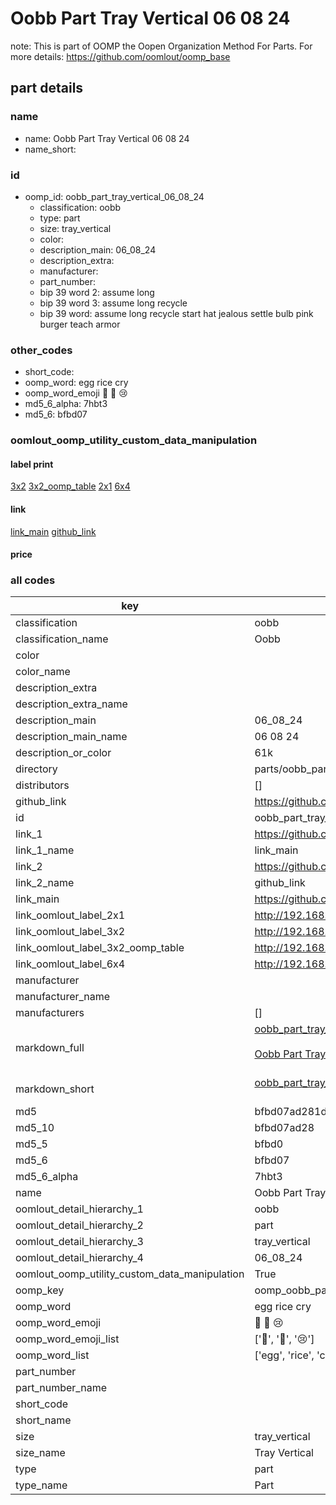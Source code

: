 # Oobb Part Tray Vertical 06 08 24  

note: This is part of OOMP the Oopen Organization Method For Parts. For more details: https://github.com/oomlout/oomp_base

##  part details





### name
* name: Oobb Part Tray Vertical 06 08 24
* name_short: 
### id
* oomp_id: oobb_part_tray_vertical_06_08_24
  * classification: oobb
  * type: part
  * size: tray_vertical
  * color: 
  * description_main: 06_08_24
  * description_extra: 
  * manufacturer: 
  * part_number: 
  * bip 39 word 2: assume long
  * bip 39 word 3: assume long recycle
  * bip 39 word: assume long recycle start hat jealous settle bulb pink burger teach armor

### other_codes
* short_code: 
* oomp_word: egg rice cry
* oomp_word_emoji :egg: :rice: :cry:
* md5_6_alpha: 7hbt3
* md5_6: bfbd07






### oomlout_oomp_utility_custom_data_manipulation
#### label print
[3x2](http://192.168.1.245:1112/?label=oomp%207hbt3)
[3x2_oomp_table](http://192.168.1.107:1112/?label=oomp%207hbt3)
[2x1](http://192.168.1.242:1112/?label=oomp%207hbt3)
[6x4](http://192.168.1.55:1112/?label=oomp%207hbt3)    

#### link

[link_main](https://github.com/oomlout/oomlout_oomp_current_version_messy/tree/main/parts/oobb_part_tray_vertical_06_08_24) [github_link](https://github.com/oomlout/oomlout_oomp_part_src/tree/main/parts/oobb_part_tray_vertical_06_08_24)                             

#### price







### all codes 
| key | value |  
| --- | --- |  
| classification | oobb |  
| classification_name | Oobb |  
| color |  |  
| color_name |  |  
| description_extra |  |  
| description_extra_name |  |  
| description_main | 06_08_24 |  
| description_main_name | 06 08 24 |  
| description_or_color | 61k |  
| directory | parts/oobb_part_tray_vertical_06_08_24 |  
| distributors | [] |  
| github_link | https://github.com/oomlout/oomlout_oomp_part_src/tree/main/parts/oobb_part_tray_vertical_06_08_24 |  
| id | oobb_part_tray_vertical_06_08_24 |  
| link_1 | https://github.com/oomlout/oomlout_oomp_current_version_messy/tree/main/parts/oobb_part_tray_vertical_06_08_24 |  
| link_1_name | link_main |  
| link_2 | https://github.com/oomlout/oomlout_oomp_part_src/tree/main/parts/oobb_part_tray_vertical_06_08_24 |  
| link_2_name | github_link |  
| link_main | https://github.com/oomlout/oomlout_oomp_current_version_messy/tree/main/parts/oobb_part_tray_vertical_06_08_24 |  
| link_oomlout_label_2x1 | http://192.168.1.242:1112/?label=oomp%207hbt3 |  
| link_oomlout_label_3x2 | http://192.168.1.245:1112/?label=oomp%207hbt3 |  
| link_oomlout_label_3x2_oomp_table | http://192.168.1.107:1112/?label=oomp%207hbt3 |  
| link_oomlout_label_6x4 | http://192.168.1.55:1112/?label=oomp%207hbt3 |  
| manufacturer |  |  
| manufacturer_name |  |  
| manufacturers | [] |  
| markdown_full | [oobb_part_tray_vertical_06_08_24](https://github.com/oomlout/oomlout_oomp_current_version_messy/tree/main/parts/oobb_part_tray_vertical_06_08_24)<br>[](https://github.com/oomlout/oomlout_oomp_current_version_messy/tree/main/parts/oobb_part_tray_vertical_06_08_24)<br>[Oobb Part Tray Vertical 06 08 24](https://github.com/oomlout/oomlout_oomp_current_version_messy/tree/main/parts/oobb_part_tray_vertical_06_08_24)<br><br> |  
| markdown_short | [oobb_part_tray_vertical_06_08_24](https://github.com/oomlout/oomlout_oomp_current_version_messy/tree/main/parts/oobb_part_tray_vertical_06_08_24)<br><br> |  
| md5 | bfbd07ad281df88dde34cd4b67e0f06f |  
| md5_10 | bfbd07ad28 |  
| md5_5 | bfbd0 |  
| md5_6 | bfbd07 |  
| md5_6_alpha | 7hbt3 |  
| name | Oobb Part Tray Vertical 06 08 24 |  
| oomlout_detail_hierarchy_1 | oobb |  
| oomlout_detail_hierarchy_2 | part |  
| oomlout_detail_hierarchy_3 | tray_vertical |  
| oomlout_detail_hierarchy_4 | 06_08_24 |  
| oomlout_oomp_utility_custom_data_manipulation | True |  
| oomp_key | oomp_oobb_part_tray_vertical_06_08_24 |  
| oomp_word | egg rice cry |  
| oomp_word_emoji | :egg: :rice: :cry: |  
| oomp_word_emoji_list | [':egg:', ':rice:', ':cry:'] |  
| oomp_word_list | ['egg', 'rice', 'cry'] |  
| part_number |  |  
| part_number_name |  |  
| short_code |  |  
| short_name |  |  
| size | tray_vertical |  
| size_name | Tray Vertical |  
| type | part |  
| type_name | Part |  
